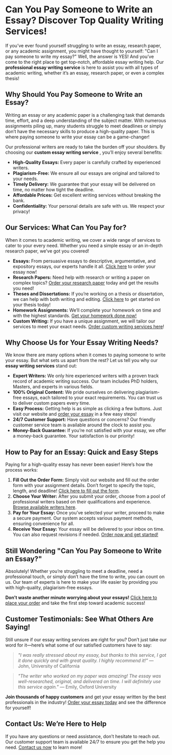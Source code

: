 # Can You Pay Someone to Write an Essay? Discover Top Quality Writing Services!

If you’ve ever found yourself struggling to write an essay, research paper, or any academic assignment, you might have thought to yourself: "Can I pay someone to write my essay?" Well, the answer is YES! And you’ve come to the right place to get top-notch, affordable essay writing help. Our **professional essay writing service** is here to assist you with all types of academic writing, whether it’s an essay, research paper, or even a complex thesis!

## Why Should You Pay Someone to Write an Essay?

Writing an essay or any academic paper is a challenging task that demands time, effort, and a deep understanding of the subject matter. With numerous assignments piling up, many students struggle to meet deadlines or simply don’t have the necessary skills to produce a high-quality paper. This is where paying someone to write your essay can be a game-changer!

Our professional writers are ready to take the burden off your shoulders. By choosing our **custom essay writing service** , you’ll enjoy several benefits:

- **High-Quality Essays:** Every paper is carefully crafted by experienced writers.
- **Plagiarism-Free:** We ensure all our essays are original and tailored to your needs.
- **Timely Delivery:** We guarantee that your essay will be delivered on time, no matter how tight the deadline.
- **Affordable Prices:** Get excellent writing services without breaking the bank.
- **Confidentiality:** Your personal details are safe with us. We respect your privacy!

## Our Services: What Can You Pay for?

When it comes to academic writing, we cover a wide range of services to cater to your every need. Whether you need a simple essay or an in-depth research paper, we’ve got you covered!

- **Essays:** From persuasive essays to descriptive, argumentative, and expository essays, our experts handle it all. [Click here](https://tinyurl.com/topessay?keyword=can+you+pay+someone+to+write+an+essay) to order your essay now!
- **Research Papers:** Need help with research or writing a paper on complex topics? [Order your research paper](https://tinyurl.com/topessay?keyword=can+you+pay+someone+to+write+an+essay) today and get the results you need!
- **Theses and Dissertations:** If you’re working on a thesis or dissertation, we can help with both writing and editing. [Click here](https://tinyurl.com/topessay?keyword=can+you+pay+someone+to+write+an+essay) to get started on your thesis today!
- **Homework Assignments:** We’ll complete your homework on time and with the highest standards. [Get your homework done now!](https://tinyurl.com/topessay?keyword=can+you+pay+someone+to+write+an+essay)
- **Custom Writing:** If you have a unique assignment, we will tailor our services to meet your exact needs. [Order custom writing services here](https://tinyurl.com/topessay?keyword=can+you+pay+someone+to+write+an+essay)!

## Why Choose Us for Your Essay Writing Needs?

We know there are many options when it comes to paying someone to write your essay. But what sets us apart from the rest? Let us tell you why our **essay writing services** stand out:

- **Expert Writers:** We only hire experienced writers with a proven track record of academic writing success. Our team includes PhD holders, Masters, and experts in various fields.
- **100% Original Content:** We pride ourselves on delivering plagiarism-free essays, each tailored to your exact requirements. You can trust us to deliver custom papers every time.
- **Easy Process:** Getting help is as simple as clicking a few buttons. Just visit our website and [order your essay](https://tinyurl.com/topessay?keyword=can+you+pay+someone+to+write+an+essay) in a few easy steps!
- **24/7 Customer Support:** Have questions or concerns? Our friendly customer service team is available around the clock to assist you.
- **Money-Back Guarantee:** If you’re not satisfied with your essay, we offer a money-back guarantee. Your satisfaction is our priority!

## How to Pay for an Essay: Quick and Easy Steps

Paying for a high-quality essay has never been easier! Here’s how the process works:

1. **Fill Out the Order Form:** Simply visit our website and fill out the order form with your assignment details. Don’t forget to specify the topic, length, and deadline! [Click here to fill out the form](https://tinyurl.com/topessay?keyword=can+you+pay+someone+to+write+an+essay).
2. **Choose Your Writer:** After you submit your order, choose from a pool of professional writers based on their qualifications and experience. [Browse available writers here](https://tinyurl.com/topessay?keyword=can+you+pay+someone+to+write+an+essay).
3. **Pay for Your Essay:** Once you’ve selected your writer, proceed to make a secure payment. Our system accepts various payment methods, ensuring convenience for all.
4. **Receive Your Essay:** Your essay will be delivered to your inbox on time. You can also request revisions if needed. [Order now and get started!](https://tinyurl.com/topessay?keyword=can+you+pay+someone+to+write+an+essay)

## Still Wondering "Can You Pay Someone to Write an Essay?"

Absolutely! Whether you’re struggling to meet a deadline, need a professional touch, or simply don’t have the time to write, you can count on us. Our team of experts is here to make your life easier by providing you with high-quality, plagiarism-free essays.

**Don’t waste another minute worrying about your essays!** [Click here to place your order](https://tinyurl.com/topessay?keyword=can+you+pay+someone+to+write+an+essay) and take the first step toward academic success!

## Customer Testimonials: See What Others Are Saying!

Still unsure if our essay writing services are right for you? Don’t just take our word for it—here’s what some of our satisfied customers have to say:

> _"I was really stressed about my essay, but thanks to this service, I got it done quickly and with great quality. I highly recommend it!"_ — John, University of California

> _"The writer who worked on my paper was amazing! The essay was well-researched, original, and delivered on time. I will definitely use this service again."_ — Emily, Oxford University

**Join thousands of happy customers** and get your essay written by the best professionals in the industry! [Order your essay today](https://tinyurl.com/topessay?keyword=can+you+pay+someone+to+write+an+essay) and see the difference for yourself!

## Contact Us: We’re Here to Help

If you have any questions or need assistance, don’t hesitate to reach out. Our customer support team is available 24/7 to ensure you get the help you need. [Contact us now](https://tinyurl.com/topessay?keyword=can+you+pay+someone+to+write+an+essay) to learn more!
